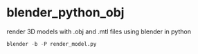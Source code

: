 # blender_python_obj
render 3D models with .obj and .mtl files using blender in python
```python
blender -b -P render_model.py
```

